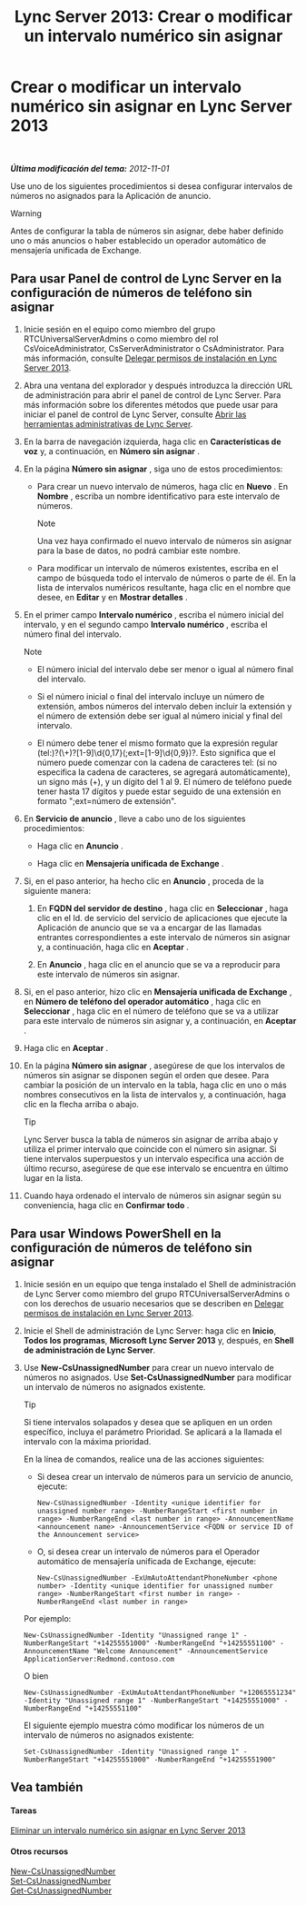 ﻿---
title: 'Lync Server 2013: Crear o modificar un intervalo numérico sin asignar'
TOCTitle: Crear o modificar un intervalo numérico sin asignar
ms:assetid: a102b226-0460-4d5c-82f9-79b8444fa958
ms:mtpsurl: https://technet.microsoft.com/es-es/library/Gg412748(v=OCS.15)
ms:contentKeyID: 48276166
ms.date: 01/07/2017
mtps_version: v=OCS.15
ms.translationtype: HT
---

# Crear o modificar un intervalo numérico sin asignar en Lync Server 2013

 

_**Última modificación del tema:** 2012-11-01_

Use uno de los siguientes procedimientos si desea configurar intervalos de números no asignados para la Aplicación de anuncio.

> [!WARNING]  
> Antes de configurar la tabla de números sin asignar, debe haber definido uno o más anuncios o haber establecido un operador automático de mensajería unificada de Exchange.



## Para usar Panel de control de Lync Server en la configuración de números de teléfono sin asignar

1.  Inicie sesión en el equipo como miembro del grupo RTCUniversalServerAdmins o como miembro del rol CsVoiceAdministrator, CsServerAdministrator o CsAdministrator. Para más información, consulte [Delegar permisos de instalación en Lync Server 2013](lync-server-2013-delegate-setup-permissions.md).

2.  Abra una ventana del explorador y después introduzca la dirección URL de administración para abrir el panel de control de Lync Server. Para más información sobre los diferentes métodos que puede usar para iniciar el panel de control de Lync Server, consulte [Abrir las herramientas administrativas de Lync Server](lync-server-2013-open-lync-server-administrative-tools.md).

3.  En la barra de navegación izquierda, haga clic en **Características de voz** y, a continuación, en **Número sin asignar** .

4.  En la página **Número sin asignar** , siga uno de estos procedimientos:
    
      - Para crear un nuevo intervalo de números, haga clic en **Nuevo** . En **Nombre** , escriba un nombre identificativo para este intervalo de números.
        

        > [!NOTE]
        > Una vez haya confirmado el nuevo intervalo de números sin asignar para la base de datos, no podrá cambiar este nombre.

    
      - Para modificar un intervalo de números existentes, escriba en el campo de búsqueda todo el intervalo de números o parte de él. En la lista de intervalos numéricos resultante, haga clic en el nombre que desee, en **Editar** y en **Mostrar detalles** .

5.  En el primer campo **Intervalo numérico** , escriba el número inicial del intervalo, y en el segundo campo **Intervalo numérico** , escriba el número final del intervalo.
    

    > [!NOTE]
    > <UL>
    > <LI>
    > <P>El número inicial del intervalo debe ser menor o igual al número final del intervalo.</P>
    > <LI>
    > <P>Si el número inicial o final del intervalo incluye un número de extensión, ambos números del intervalo deben incluir la extensión y el número de extensión debe ser igual al número inicial y final del intervalo.</P>
    > <LI>
    > <P>El número debe tener el mismo formato que la expresión regular (tel:)?(\+)?[1-9]\d{0,17}(;ext=[1-9]\d{0,9})?. Esto significa que el número puede comenzar con la cadena de caracteres tel: (si no especifica la cadena de caracteres, se agregará automáticamente), un signo más (+), y un dígito del 1 al 9. El número de teléfono puede tener hasta 17 dígitos y puede estar seguido de una extensión en formato ";ext=número de extensión".</P></LI></UL>



6.  En **Servicio de anuncio** , lleve a cabo uno de los siguientes procedimientos:
    
      - Haga clic en **Anuncio** .
    
      - Haga clic en **Mensajería unificada de Exchange** .

7.  Si, en el paso anterior, ha hecho clic en **Anuncio** , proceda de la siguiente manera:
    
    1.  En **FQDN del servidor de destino** , haga clic en **Seleccionar** , haga clic en el Id. de servicio del servicio de aplicaciones que ejecute la Aplicación de anuncio que se va a encargar de las llamadas entrantes correspondientes a este intervalo de números sin asignar y, a continuación, haga clic en **Aceptar** .
    
    2.  En **Anuncio** , haga clic en el anuncio que se va a reproducir para este intervalo de números sin asignar.

8.  Si, en el paso anterior, hizo clic en **Mensajería unificada de Exchange** , en **Número de teléfono del operador automático** , haga clic en **Seleccionar** , haga clic en el número de teléfono que se va a utilizar para este intervalo de números sin asignar y, a continuación, en **Aceptar** .

9.  Haga clic en **Aceptar** .

10. En la página **Número sin asignar** , asegúrese de que los intervalos de números sin asignar se disponen según el orden que desee. Para cambiar la posición de un intervalo en la tabla, haga clic en uno o más nombres consecutivos en la lista de intervalos y, a continuación, haga clic en la flecha arriba o abajo.
    
    > [!TIP]  
    > Lync Server busca la tabla de números sin asignar de arriba abajo y utiliza el primer intervalo que coincide con el número sin asignar. Si tiene intervalos superpuestos y un intervalo especifica una acción de último recurso, asegúrese de que ese intervalo se encuentra en último lugar en la lista.
    


11. Cuando haya ordenado el intervalo de números sin asignar según su conveniencia, haga clic en **Confirmar todo** .

## Para usar Windows PowerShell en la configuración de números de teléfono sin asignar

1.  Inicie sesión en un equipo que tenga instalado el Shell de administración de Lync Server como miembro del grupo RTCUniversalServerAdmins o con los derechos de usuario necesarios que se describen en [Delegar permisos de instalación en Lync Server 2013](lync-server-2013-delegate-setup-permissions.md).

2.  Inicie el Shell de administración de Lync Server: haga clic en **Inicio**, **Todos los programas**, **Microsoft Lync Server 2013** y, después, en **Shell de administración de Lync Server**.

3.  Use **New-CsUnassignedNumber** para crear un nuevo intervalo de números no asignados. Use **Set-CsUnassignedNumber** para modificar un intervalo de números no asignados existente.
    
    > [!TIP]  
    > Si tiene intervalos solapados y desea que se apliquen en un orden específico, incluya el parámetro Prioridad. Se aplicará a la llamada el intervalo con la máxima prioridad.
    
    
    En la línea de comandos, realice una de las acciones siguientes:
    
      - Si desea crear un intervalo de números para un servicio de anuncio, ejecute:
        
            New-CsUnassignedNumber -Identity <unique identifier for unassigned number range> -NumberRangeStart <first number in range> -NumberRangeEnd <last number in range> -AnnouncementName <announcement name> -AnnouncementService <FQDN or service ID of the Announcement service>
    
      - O, si desea crear un intervalo de números para el Operador automático de mensajería unificada de Exchange, ejecute:
        
            New-CsUnassignedNumber -ExUmAutoAttendantPhoneNumber <phone number> -Identity <unique identifier for unassigned number range> -NumberRangeStart <first number in range> -NumberRangeEnd <last number in range>
    
    Por ejemplo:
    
        New-CsUnassignedNumber -Identity "Unassigned range 1" -NumberRangeStart "+14255551000" -NumberRangeEnd "+14255551100" -AnnouncementName "Welcome Announcement" -AnnouncementService ApplicationServer:Redmond.contoso.com
    
    O bien
    
        New-CsUnassignedNumber -ExUmAutoAttendantPhoneNumber "+12065551234" -Identity "Unassigned range 1" -NumberRangeStart "+14255551000" -NumberRangeEnd "+14255551100"
    
    El siguiente ejemplo muestra cómo modificar los números de un intervalo de números no asignados existente:
    
        Set-CsUnassignedNumber -Identity "Unassigned range 1" -NumberRangeStart "+14255551000" -NumberRangeEnd "+14255551900"

## Vea también

#### Tareas

[Eliminar un intervalo numérico sin asignar en Lync Server 2013](lync-server-2013-delete-an-unassigned-number-range.md)  

#### Otros recursos

[New-CsUnassignedNumber](https://docs.microsoft.com/en-us/powershell/module/skype/New-CsUnassignedNumber)  
[Set-CsUnassignedNumber](https://docs.microsoft.com/en-us/powershell/module/skype/Set-CsUnassignedNumber)  
[Get-CsUnassignedNumber](https://docs.microsoft.com/en-us/powershell/module/skype/Get-CsUnassignedNumber)

